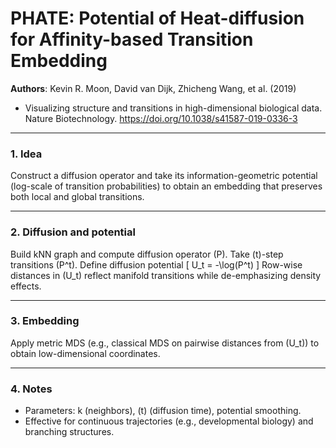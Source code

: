 # PHATE: Potential of Heat-diffusion for Affinity-based Transition Embedding

**Authors**: Kevin R. Moon, David van Dijk, Zhicheng Wang, et al. (2019)
- Visualizing structure and transitions in high-dimensional biological data. Nature Biotechnology. https://doi.org/10.1038/s41587-019-0336-3

---

### 1. Idea
Construct a diffusion operator and take its information-geometric potential (log-scale of transition probabilities) to obtain an embedding that preserves both local and global transitions.

---

### 2. Diffusion and potential
Build kNN graph and compute diffusion operator \(P\). Take \(t\)-step transitions \(P^t\). Define diffusion potential
\[
U_t = -\log(P^t)
\]
Row-wise distances in \(U_t\) reflect manifold transitions while de-emphasizing density effects.

---

### 3. Embedding
Apply metric MDS (e.g., classical MDS on pairwise distances from \(U_t\)) to obtain low-dimensional coordinates.

---

### 4. Notes
- Parameters: k (neighbors), \(t\) (diffusion time), potential smoothing.
- Effective for continuous trajectories (e.g., developmental biology) and branching structures.
